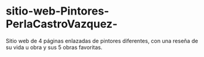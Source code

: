 # sitio-web-Pintores-PerlaCastroVazquez-
Sitio web de  4 páginas enlazadas de pintores diferentes, con una reseña de su vida u obra y sus 5 obras favoritas.
